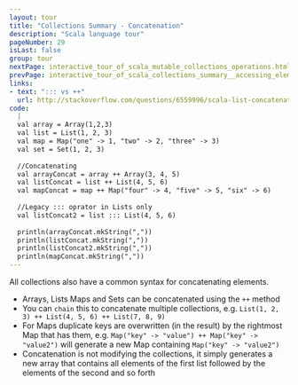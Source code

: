 ```yaml
---
layout: tour
title: "Collections Summary - Concatenation"
description: "Scala language tour"
pageNumber: 29
isLast: false
group: tour
nextPage: interactive_tour_of_scala_mutable_collections_operations.html
prevPage: interactive_tour_of_scala_collections_summary__accessing_elements.html
links:
- text: "::: vs ++"
  url: http://stackoverflow.com/questions/6559996/scala-list-concatenation-vs
code:
  |
  val array = Array(1,2,3)   
  val list = List(1, 2, 3)  
  val map = Map("one" -> 1, "two" -> 2, "three" -> 3)   
  val set = Set(1, 2, 3)  
  
  //Concatenating   
  val arrayConcat = array ++ Array(3, 4, 5)  
  val listConcat = list ++ List(4, 5, 6)   
  val mapConcat = map ++ Map("four" -> 4, "five" -> 5, "six" -> 6)  
  
  //Legacy ::: oprator in Lists only  
  val listConcat2 = list ::: List(4, 5, 6)  
  
  println(arrayConcat.mkString(","))  
  println(listConcat.mkString(","))  
  println(listConcat2.mkString(","))  
  println(mapConcat.mkString(","))  
---
```


All collections also have a common syntax for concatenating elements. 

- Arrays, Lists Maps and Sets can be concatenated using the `++` method 
- You can `chain` this to concatenate multiple collections, e.g. `List(1, 2, 3) ++ List(4, 5, 6) ++ List(7, 8, 9)`
- For Maps duplicate keys are overwritten (in the result) by the rightmost Map that has them, e.g. `Map("key" -> "value") ++ Map("key" -> "value2")` will generate a new Map containing `Map("key" -> "value2")`
- Concatenation is not modifying the collections, it simply generates a new array that contains all elements of the first list followed by the elements of the second and so forth